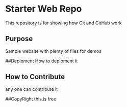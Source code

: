 # Starter Web Repo

This repository is for showing how Git and GitHub work

## Purpose

Sample website with plenty of files for demos

##Deploment
How to deploment it 

## How to Contribute

any one can contribute it 

##CopyRight
this.is free 
